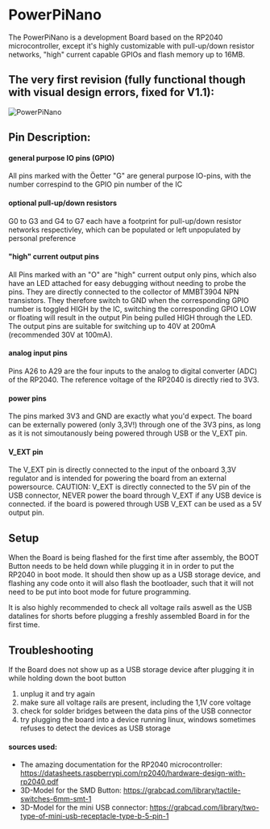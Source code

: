 # PowerPiNano
The PowerPiNano is a development Board based on the RP2040 microcontroller, except it's highly customizable with pull-up/down resistor networks, "high" current capable GPIOs and flash memory up to 16MB.

## The very first revision (fully functional though with visual design errors, fixed for V1.1):
![PowerPiNano](https://github.com/stefarrn/PowerPiNano/assets/80580541/a2fce6cd-a498-4956-8dee-874aa5448d65)

## Pin Description:

#### **general purpose IO pins (GPIO)**
All pins marked with the Öetter "G" are general purpose IO-pins, with the number correspind to the GPIO pin number of the IC

#### optional pull-up/down resistors
G0 to G3 and G4 to G7 each have a footprint for pull-up/down resistor networks respectivley, which can be populated or left unpopulated by personal preference

#### "high" current output pins
All Pins marked with an "O" are "high" current output only pins, which also have an LED attached for easy debugging without needing to probe the pins. They are directly connected to the collector of MMBT3904 NPN transistors. They therefore switch to GND when the corresponding GPIO number is toggled HIGH by the IC, switching the corresponding GPIO LOW or floating will result in the output Pin being pulled HIGH through the LED. The output pins are suitable for switching up to 40V at 200mA (recommended 30V at 100mA).

#### analog input pins
Pins A26 to A29 are the four inputs to the analog to digital converter (ADC) of the RP2040. The reference voltage of the RP2040 is directly ried to 3V3.

#### power pins
The pins marked 3V3 and GND are exactly what you'd expect. The board can be externally powered (only 3,3V!) through one of the 3V3 pins, as long as it is not simoutanously being powered through USB or the V_EXT pin.

#### V_EXT pin
The V_EXT pin is directly connected to the input of the onboard 3,3V regulator and is intended for powering the board from an external powersource. CAUTION: V_EXT is directly connected to the 5V pin of the USB connector, NEVER power the board through V_EXT if any USB device is connected. if the board is powered through USB V_EXT can be used as a 5V output pin.

## Setup
When the Board is being flashed for the first time after assembly, the BOOT Button needs to be held down while plugging it in in order to put the RP2040 in boot mode. It should then show up as a USB storage device, and flashing any code onto it will also flash the bootloader, such that it will not need to be put into boot mode for future programming.

It is also highly recommended to check all voltage rails aswell as the USB datalines for shorts before plugging a freshly assembled Board in for the first time.

## Troubleshooting
If the Board does not show up as a USB storage device after plugging it in while holding down the boot button
1. unplug it and try again
2. make sure all voltage rails are present, including the 1,1V core voltage
3. check for solder bridges between the data pins of the USB connector
4. try plugging the board into a device running linux, windows sometimes refuses to detect the devices as USB storage

#### sources used:
- The amazing documentation for the RP2040 microcontroller: https://datasheets.raspberrypi.com/rp2040/hardware-design-with-rp2040.pdf
- 3D-Model for the SMD Button: https://grabcad.com/library/tactile-switches-6mm-smt-1
- 3D-Model for the mini USB connector: https://grabcad.com/library/two-type-of-mini-usb-receptacle-type-b-5-pin-1
